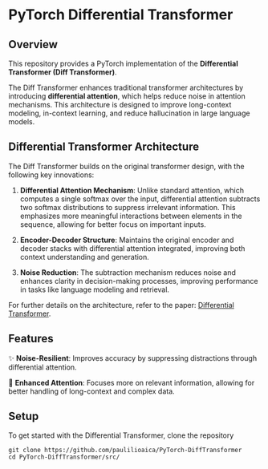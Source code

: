 # PyTorch Differential Transformer

## Overview

This repository provides a PyTorch implementation of the **Differential Transformer (Diff Transformer)**. 

The Diff Transformer enhances traditional transformer architectures by introducing **differential attention**, which helps reduce noise in attention mechanisms. This architecture is designed to improve long-context modeling, in-context learning, and reduce hallucination in large language models.

## Differential Transformer Architecture

The Diff Transformer builds on the original transformer design, with the following key innovations:

1. **Differential Attention Mechanism**: Unlike standard attention, which computes a single softmax over the input, differential attention subtracts two softmax distributions to suppress irrelevant information. This emphasizes more meaningful interactions between elements in the sequence, allowing for better focus on important inputs.

2. **Encoder-Decoder Structure**: Maintains the original encoder and decoder stacks with differential attention integrated, improving both context understanding and generation.

3. **Noise Reduction**: The subtraction mechanism reduces noise and enhances clarity in decision-making processes, improving performance in tasks like language modeling and retrieval.

For further details on the architecture, refer to the paper: [Differential Transformer](https://arxiv.org/pdf/2410.05258).

## Features

✨ **Noise-Resilient**: Improves accuracy by suppressing distractions through differential attention.

🧠 **Enhanced Attention**: Focuses more on relevant information, allowing for better handling of long-context and complex data.

## Setup

To get started with the Differential Transformer, clone the repository

```shell
git clone https://github.com/paulilioaica/PyTorch-DiffTransformer
cd PyTorch-DiffTransformer/src/
```